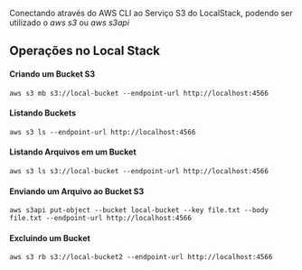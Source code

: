 
Conectando através do AWS CLI ao Serviço S3 do LocalStack, podendo ser utilizado o *aws s3* ou *aws s3api*

## Operações no Local Stack

#### Criando um Bucket S3

```shell
aws s3 mb s3://local-bucket --endpoint-url http://localhost:4566
```

#### Listando Buckets

```shell
aws s3 ls --endpoint-url http://localhost:4566 
```

#### Listando Arquivos em um Bucket

```shell
aws s3 ls s3://local-bucket --endpoint-url http://localhost:4566 
```

#### Enviando um Arquivo ao Bucket S3

```shell
aws s3api put-object --bucket local-bucket --key file.txt --body file.txt --endpoint-url http://localhost:4566
```

#### Excluindo um Bucket

```shell
aws s3 rb s3://local-bucket2 --endpoint-url http://localhost:4566 
```